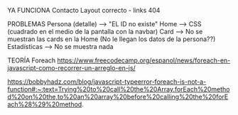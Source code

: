 YA FUNCIONA
Contacto
Layout correcto - links
404

PROBLEMAS
Persona (detalle) --> "EL ID no existe"
Home --> CSS (cuadrado en el medio de la pantalla con la navbar)
Card --> No se muestran las cards en la Home (No le llegan los datos de la persona??)
Estadísticas --> No se muestra nada

 

TEORÍA
Foreach
https://www.freecodecamp.org/espanol/news/foreach-en-javascript-como-recorrer-un-arreglo-en-js/

https://bobbyhadz.com/blog/javascript-typeerror-foreach-is-not-a-function#:~:text=Trying%20to%20call%20the%20Array.forEach%20method%20on%20the,to%20an%20array%20before%20calling%20the%20forEach%28%29%20method. 

